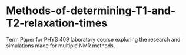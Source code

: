 # Methods-of-determining-T1-and-T2-relaxation-times
Term Paper for PHYS 409 laboratory course exploring the research and simulations made for multiple NMR methods.
